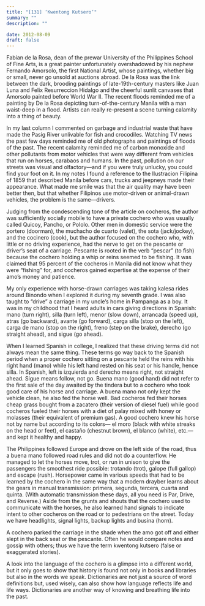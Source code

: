 ```yaml
---
title: "[131] ‘Kwentong Kutsero’"
summary: ""
description: ""

date: 2012-08-09
draft: false
---
```


Fabian de la Rosa, dean of the prewar University of the Philippines School of Fine Arts, is a great painter unfortunately overshadowed by his nephew Fernando Amorsolo, the first National Artist, whose paintings, whether big or small, never go unsold at auctions abroad. De la Rosa was the link between the dark, brooding paintings of late-19th-century masters like Juan Luna and Felix Resurreccion Hidalgo and the cheerful sunlit canvases that Amorsolo painted before World War II. The recent floods reminded me of a painting by De la Rosa depicting turn-of-the-century Manila with a man waist-deep in a flood. Artists can really re-present a scene turning calamity into a thing of beauty.

In my last column I commented on garbage and industrial waste that have made the Pasig River unlivable for fish and crocodiles. Watching TV news the past few days reminded me of old photographs and paintings of floods of the past. The recent calamity reminded me of carbon monoxide and other pollutants from motor vehicles that were way different from vehicles that run on horses, carabaos and humans. In the past, pollution on our streets was visual and olfactory—and if you were truly unlucky, you could find your foot on it. In my notes I found a reference to the Ilustracion Filipina of 1859 that described Manila before cars, trucks and jeepneys made their appearance. What made me smile was that the air quality may have been better then, but that whether Filipinos use motor-driven or animal-drawn vehicles, the problem is the same—drivers.

Judging from the condescending tone of the article on cocheros, the author was sufficiently socially mobile to have a private cochero who was usually called Quicoy, Pancho, or Pololo. Other men in domestic service were the portero (doorman), the muchacho de cuarto (valet), the sota (jack/jockey), and the cocinero (cook), but the author focused on the cochero who, with little or no driving experience, had the nerve to get on the pescante or driver’s seat of a carriage. Pescante is rooted in the verb “pescar” (to fish) because the cochero holding a whip or reins seemed to be fishing. It was claimed that 95 percent of the cocheros in Manila did not know what they were “fishing” for, and cocheros gained expertise at the expense of their amo’s money and patience.

My only experience with horse-drawn carriages was taking kalesa rides around Binondo when I explored it during my seventh grade. I was also taught to “drive” a carriage in my uncle’s home in Pampanga as a boy. It was in my childhood that I heard adults in cars giving directions in Spanish: mano (turn right), silla (turn left), menor (slow down), arrancada (speed up), atras (go backward), avante (go forward), carga silla (stop on the left), carga de mano (stop on the right), freno (step on the brake), derecho (go straight ahead), and sigue (go ahead).

When I learned Spanish in college, I realized that these driving terms did not always mean the same thing. These terms go way back to the Spanish period when a proper cochero sitting on a pescante held the reins with his right hand (mano) while his left hand rested on his seat or his handle, hence silla. In Spanish, left is izquierda and derecho means right, not straight ahead. Sigue means follow, not go. Buena mano (good hand) did not refer to the first sale of the day awaited by the tindera but to a cochero who took good care of his horse and carriage. A buena mano not only kept the vehicle clean, he also fed the horse well. Bad cocheros fed their horses cheap grass bought from a zacatero (their version of diesel fuel) while good cocheros fueled their horses with a diet of palay mixed with honey or molasses (their equivalent of premium gas). A good cochero knew his horse not by name but according to its colors— el moro (black with white streaks on the head or feet), el castaño (chestnut brown), el blanco (white), etc.—and kept it healthy and happy.

The Philippines followed Europe and drove on the left side of the road, thus a buena mano followed road rules and did not do a counterflow. He managed to let the horses move, trot, or run in unison to give the passengers the smoothest ride possible: trotando (trot), galope (full gallop) and escape (rush). Horsepower came in various speeds that had to be learned by the cochero in the same way that a modern drayber learns about the gears in manual transmission: primera, segunda, tercera, cuarta and quinta. (With automatic transmission these days, all you need is Par, Drive, and Reverse.) Aside from the grunts and shouts that the cochero used to communicate with the horses, he also learned hand signals to indicate intent to other cocheros on the road or to pedestrians on the street. Today we have headlights, signal lights, backup lights and busina (horn).

A cochero parked the carriage in the shade when the amo got off and either slept in the back seat or the pescante. Often he would compare notes and gossip with others; thus we have the term kwentong kutsero (false or exaggerated stories).

A look into the language of the cochero is a glimpse into a different world, but it only goes to show that history is found not only in books and libraries but also in the words we speak. Dictionaries are not just a source of word definitions but, used wisely, can also show how language reflects life and life ways. Dictionaries are another way of knowing and breathing life into the past.
